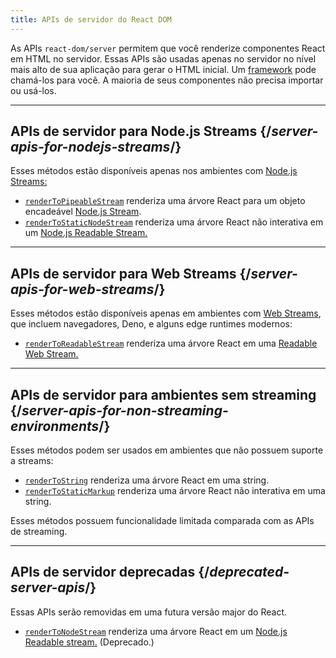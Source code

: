 ```yaml
---
title: APIs de servidor do React DOM
---
```


<Intro>

As APIs `react-dom/server` permitem que você renderize componentes React em HTML no servidor. Essas APIs são usadas apenas no servidor no nível mais alto de sua aplicação para gerar o HTML inicial. Um [framework](/learn/start-a-new-react-project#production-grade-react-frameworks) pode chamá-los para você. A maioria de seus componentes não precisa importar ou usá-los.
</Intro>

---

## APIs de servidor para Node.js Streams {/*server-apis-for-nodejs-streams*/}

Esses métodos estão disponíveis apenas nos ambientes com [Node.js Streams:](https://nodejs.org/api/stream.html)

* [`renderToPipeableStream`](/reference/react-dom/server/renderToPipeableStream) renderiza uma árvore React para um objeto encadeável [Node.js Stream](https://nodejs.org/api/stream.html).
* [`renderToStaticNodeStream`](/reference/react-dom/server/renderToStaticNodeStream) renderiza uma árvore React não interativa em um [Node.js Readable Stream.](https://nodejs.org/api/stream.html#readable-streams)

---

## APIs de servidor para Web Streams {/*server-apis-for-web-streams*/}

Esses métodos estão disponíveis apenas em ambientes com [Web Streams](https://developer.mozilla.org/pt-BR/docs/Web/API/Streams_API), que incluem navegadores, Deno, e alguns edge runtimes modernos:

* [`renderToReadableStream`](/reference/react-dom/server/renderToReadableStream) renderiza uma árvore React em uma [Readable Web Stream.](https://developer.mozilla.org/en-US/docs/Web/API/ReadableStream)

---

## APIs de servidor para ambientes sem streaming {/*server-apis-for-non-streaming-environments*/}

Esses métodos podem ser usados em ambientes que não possuem suporte a streams:

* [`renderToString`](/reference/react-dom/server/renderToString) renderiza uma árvore React em uma string.
* [`renderToStaticMarkup`](/reference/react-dom/server/renderToStaticMarkup) renderiza uma árvore React não interativa em uma string.

Esses métodos possuem funcionalidade limitada comparada com as APIs de streaming.

---

## APIs de servidor deprecadas {/*deprecated-server-apis*/}

<Deprecated>

Essas APIs serão removidas em uma futura versão major do React.

</Deprecated>

* [`renderToNodeStream`](/reference/react-dom/server/renderToNodeStream) renderiza uma árvore React em um [Node.js Readable stream.](https://nodejs.org/api/stream.html#readable-streams) (Deprecado.)
